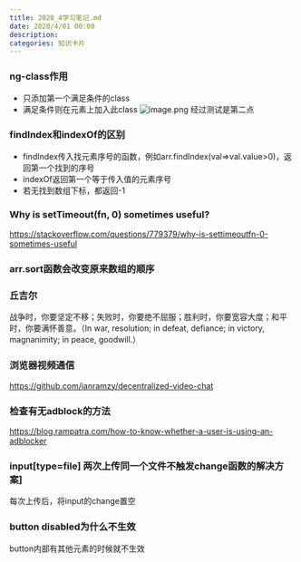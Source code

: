 ```yaml
---
title: 2020_4学习笔记.md
date: 2020/4/01 00:00
description:
categories: 知识卡片
---
```

### ng-class作用
* 只添加第一个满足条件的class
* 满足条件则在元素上加入此class
![image.png](http://images.scar.site/WEBRESOURCEd54f32d9a038be0f87997cd30fcf0c88.png)
经过测试是第二点

### findIndex和indexOf的区别
* findIndex传入找元素序号的函数，例如arr.findIndex(val=>val.value>0)，返回第一个找到的序号
* indexOf返回第一个等于传入值的元素序号
* 若无找到数组下标，都返回-1

### Why is setTimeout(fn, 0) sometimes useful?
https://stackoverflow.com/questions/779379/why-is-settimeoutfn-0-sometimes-useful

### arr.sort函数会改变原来数组的顺序

### 丘吉尔
战争时，你要坚定不移；失败时，你要绝不屈服；胜利时，你要宽容大度；和平时，你要满怀善意。（In war, resolution; in defeat, defiance; in victory, magnanimity; in peace, goodwill.）

### 浏览器视频通信
https://github.com/ianramzy/decentralized-video-chat

### 检查有无adblock的方法
https://blog.rampatra.com/how-to-know-whether-a-user-is-using-an-adblocker

### input[type=file] 两次上传同一个文件不触发change函数的解决方案]
每次上传后，将input的change置空

### button disabled为什么不生效
button内部有其他元素的时候就不生效